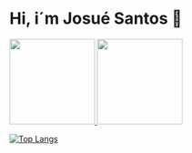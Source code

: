 # Hi, i´m Josué Santos 👋

 <div>
  <a href="https://github.com/josuesantos1">
  <img height="150em" src="https://github-readme-stats.vercel.app/api?username=josuesantos1&show_icons=true&theme=dracula&include_all_commits=true&count_private=true"/>
  <img height="150em" src="https://github-readme-stats.vercel.app/api/top-langs/?username=josuesantos1&layout=compact&langs_count=7&theme=dracula"/>
</div>


[![Top Langs](https://github-readme-stats.vercel.app/api/top-langs/?username=josuesantos1)](https://github.com/anuraghazra/github-readme-stats)
